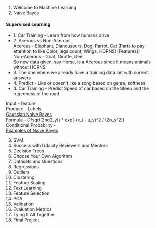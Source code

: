 1.	Welcome to Machine Learning<br>
2.	Naive Bayes<br>
<h4>Supervised Learning</h4>
<ul>
	<li>1. Car Training - Learn from how humans drive<br></li>
	<li>2. Acerous vs Non-Acerous<br>
		Acerous - Elephant, Dianousours, Dog, Parrot, Cat (Parts to pay ettention to like Color, legs count, Wings, HORNS! (Features))<br>
		Non-Acerous - Goat, Giraffe, Deer<br>
		So new data given, say Horse, is a Acerous since it means animals without HORNS</li>
	<li>3. The one where we already have a training data set with correct answers	<br></li>
	<li>4. Predict - Like or doesn't like a song based on genre, softness	<br></li>
	<li>4. Car Training - Predict Speed of car based on the Steep and the rugedness of the road<br></li>

</ul>
<div>
	Input - feature<br>
	Produce  - Labels<br>
</div>
<!--<math xmlns="http://www.w3.org/1998/Math/MathML" display="block"> <mi>P</mi> <mo stretchy="false">(</mo> <msub> <mi>x</mi> <mi>i</mi> </msub> <mo>&#x2223;</mo> <mi>y</mi> <mo stretchy="false">)</mo> <mo>=</mo> <mfrac> <mn>1</mn> <msqrt> <mn>2</mn> <mi>&#x03C0;</mi> <msubsup> <mi>&#x03C3;</mi> <mi>y</mi> <mn>2</mn> </msubsup> </msqrt> </mfrac> <mi>exp</mi> <mo>&#x2061;</mo> <mrow> <mo>(</mo> <mrow> <mo>&#x2212;</mo> <mfrac> <mrow> <mo stretchy="false">(</mo> <msub> <mi>x</mi> <mi>i</mi> </msub> <mo>&#x2212;</mo> <msub> <mi>&#x03BC;</mi> <mi>y</mi> </msub> <msup> <mo stretchy="false">)</mo> <mn>2</mn> </msup> </mrow> <mrow> <mn>2</mn> <msubsup> <mi>&#x03C3;</mi> <mi>y</mi> <mn>2</mn> </msubsup> </mrow> </mfrac> </mrow> <mo>)</mo> </mrow> </math>-->
<div>
<a href='https://scikit-learn.org/stable/modules/naive_bayes.html#gaussian-naive-bayes'>Gaussian Naive Bayes</a><br>
Formula - (1/sqrt(2πσ2_y)) * exp(-(x_i - μ_y)^2 / (2σ_y^2)) <br>
</div>

<div>
	Conditional Probability - <img src=''> <br>
<a href='https://dataaspirant.com/2017/02/06/naive-bayes-classifier-machine-learning/'>Examples of Naive Bayes</a>
</div>

3.	SVM<br>
4.	Success with Udacity Reviewers and Mentors<br>
5.	Decision Trees<br>
6.	Choose Your Own Algorithm<br>
7.	Datasets and Questions<br>
8.	Regressions<br>
9.	Outliers<br>
10.	Clustering<br>
11.	Feature Scaling<br>
12.	Text Learning<br>
13.	Feature Selection<br>
14.	PCA<br>
15.	Validation<br>
16.	Evaluation Metrics<br>
17.	Tying It All Together<br>
18.	Final Project<br>

